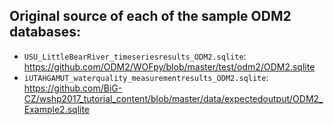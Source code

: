 ## Original source of each of the sample ODM2 databases:

- `USU_LittleBearRiver_timeseriesresults_ODM2.sqlite`: https://github.com/ODM2/WOFpy/blob/master/test/odm2/ODM2.sqlite
- `iUTAHGAMUT_waterquality_measurementresults_ODM2.sqlite`: https://github.com/BiG-CZ/wshp2017_tutorial_content/blob/master/data/expectedoutput/ODM2_Example2.sqlite
